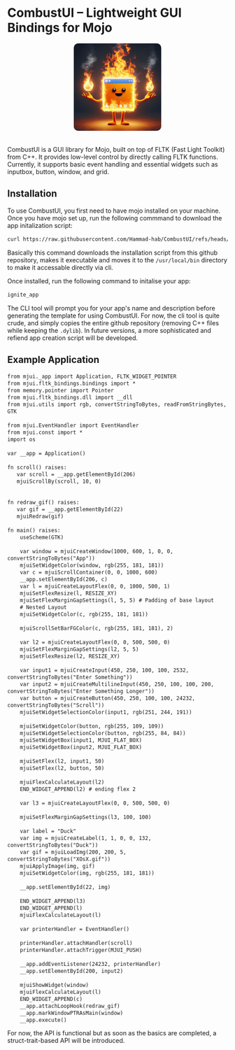 # CombustUI – Lightweight GUI Bindings for Mojo

<p align="center">
    <img src="./logo.jpeg" alt="drawing" width="200" style="border-radius: 10px"/>
</p>

<br/>
CombustUI is a GUI library for Mojo, built on top of FLTK (Fast Light Toolkit) from C++. It provides low-level control by directly calling FLTK functions. Currently, it supports basic event handling and essential widgets such as inputbox, button, window, and grid.

## Installation

To use CombustUI, you first need to have mojo installed on your machine. Once you have mojo set up, run the following commmand to download the app initalization script:

```sh
curl https://raw.githubusercontent.com/Hammad-hab/CombustUI/refs/heads/dev/create_new_app.sh -o ignite_app.sh && chmod +x ignite_app.sh && sudo mv ./ignite_app.sh /usr/local/bin/ignite_app
```

Basically this command downloads the installation script from this github repository, makes it executable and moves it to the `/usr/local/bin` directory to make it accessable directly via cli.

Once installed, run the following command to initalise your app:

```sh
ignite_app
```

The CLI tool will prompt you for your app's name and description before generating the template for using CombustUI. For now, the cli tool is quite crude, and simply copies the entire github repository (removing C++ files while keeping the `.dylib`). In future versions, a more sophisticated and refiend app creation script will be developed.

## Example Application

```mojo
from mjui._app import Application, FLTK_WIDGET_POINTER
from mjui.fltk_bindings.bindings import *
from memory.pointer import Pointer
from mjui.fltk_bindings.dll import __dll
from mjui.utils import rgb, convertStringToBytes, readFromStringBytes, GTK

from mjui.EventHandler import EventHandler
from mjui.const import *
import os 

var __app = Application()

fn scroll() raises:
   var scroll = __app.getElementById(206)
   mjuiScrollBy(scroll, 10, 0)


fn redraw_gif() raises:
   var gif = __app.getElementById(22) 
   mjuiRedraw(gif)

fn main() raises:
    useScheme(GTK)
    
    var window = mjuiCreateWindow(1000, 600, 1, 0, 0, convertStringToBytes("App"))
    mjuiSetWidgetColor(window, rgb(255, 181, 181)) 
    var c = mjuiScrollContainer(0, 0, 1000, 600)
    __app.setElementById(206, c)
    var l = mjuiCreateLayoutFlex(0, 0, 1000, 500, 1) 
    mjuiSetFlexResize(l, RESIZE_XY)
    mjuiSetFlexMarginGapSettings(l, 5, 5) # Padding of base layout 
    # Nested Layout 
    mjuiSetWidgetColor(c, rgb(255, 181, 181))

    mjuiScrollSetBarFGColor(c, rgb(255, 181, 181), 2)

    var l2 = mjuiCreateLayoutFlex(0, 0, 500, 500, 0)
    mjuiSetFlexMarginGapSettings(l2, 5, 5) 
    mjuiSetFlexResize(l2, RESIZE_XY)
   
    var input1 = mjuiCreateInput(450, 250, 100, 100, 2532, convertStringToBytes("Enter Something"))
    var input2 = mjuiCreateMultilineInput(450, 250, 100, 100, 200, convertStringToBytes("Enter Something Longer"))
    var button = mjuiCreateButton(450, 250, 100, 100, 24232, convertStringToBytes("Scroll"))
    mjuiSetWidgetSelectionColor(input1, rgb(251, 244, 191))

    mjuiSetWidgetColor(button, rgb(255, 109, 109))
    mjuiSetWidgetSelectionColor(button, rgb(255, 84, 84))
    mjuiSetWidgetBox(input1, MJUI_FLAT_BOX)
    mjuiSetWidgetBox(input2, MJUI_FLAT_BOX) 
    
    mjuiSetFlex(l2, input1, 50)
    mjuiSetFlex(l2, button, 50)

    mjuiFlexCalculateLayout(l2)
    END_WIDGET_APPEND(l2) # ending flex 2

    var l3 = mjuiCreateLayoutFlex(0, 0, 500, 500, 0)
    
    mjuiSetFlexMarginGapSettings(l3, 100, 100)

    var label = "Duck"
    var img = mjuiCreateLabel(1, 1, 0, 0, 132, convertStringToBytes("Duck"))
    var gif = mjuiLoadImg(200, 200, 5, convertStringToBytes("XOsX.gif")) 
    mjuiApplyImage(img, gif)
    mjuiSetWidgetColor(img, rgb(255, 181, 181))

    __app.setElementById(22, img)

    END_WIDGET_APPEND(l3)
    END_WIDGET_APPEND(l)
    mjuiFlexCalculateLayout(l) 

    var printerHandler = EventHandler()

    printerHandler.attachHandler(scroll)
    printerHandler.attachTrigger(MJUI_PUSH)

    __app.addEventListener(24232, printerHandler)
    __app.setElementById(200, input2)
    
    mjuiShowWidget(window)
    mjuiFlexCalculateLayout(l)
    END_WIDGET_APPEND(c)
    __app.attachLoopHook(redraw_gif)
    __app.markWindowPTRAsMain(window)
    __app.execute()
```

For now, the API is functional but as soon as the basics are completed, a struct-trait-based API will be introduced.
